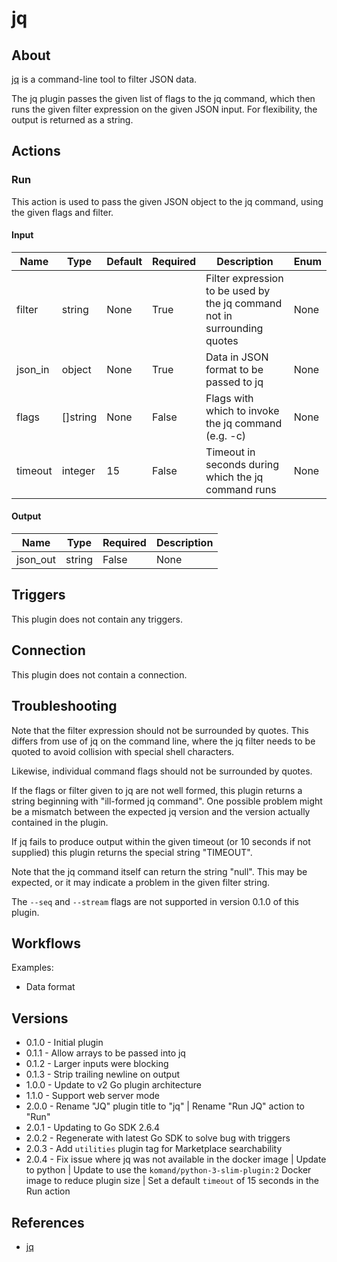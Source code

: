 
# jq

## About

[jq](https://stedolan.github.io/jq/) is a command-line tool to filter JSON data.

The jq plugin passes the given list of flags to the jq command, which then runs
the given filter expression on the given JSON input. For flexibility, the output is
returned as a string.

## Actions

### Run

This action is used to pass the given JSON object to the jq command, using the given flags and filter.

#### Input

|Name|Type|Default|Required|Description|Enum|
|----|----|-------|--------|-----------|----|
|filter|string|None|True|Filter expression to be used by the jq command not in surrounding quotes|None|
|json_in|object|None|True|Data in JSON format to be passed to jq|None|
|flags|[]string|None|False|Flags with which to invoke the jq command (e.g. -c)|None|
|timeout|integer|15|False|Timeout in seconds during which the jq command runs|None|

#### Output

|Name|Type|Required|Description|
|----|----|--------|-----------|
|json_out|string|False|None|

## Triggers

This plugin does not contain any triggers.

## Connection

This plugin does not contain a connection.

## Troubleshooting

Note that the filter expression should not be surrounded by quotes.
This differs from use of jq on the command line, where the jq filter
needs to be quoted to avoid collision with special shell characters.

Likewise, individual command flags should not be surrounded by
quotes.

If the flags or filter given to jq are not well formed, this plugin
returns a string beginning with "ill-formed jq command".  One
possible problem might be a mismatch between the expected jq version
and the version actually contained in the plugin.

If jq fails to produce output within the given timeout (or 10
seconds if not supplied) this plugin returns the special string
"TIMEOUT".

Note that the jq command itself can return the string "null".  This
may be expected, or it may indicate a problem in the given filter
string.

The `--seq` and `--stream` flags are not supported in version 0.1.0 of this plugin.

## Workflows

Examples:

* Data format

## Versions

* 0.1.0 - Initial plugin
* 0.1.1 - Allow arrays to be passed into jq
* 0.1.2 - Larger inputs were blocking
* 0.1.3 - Strip trailing newline on output
* 1.0.0 - Update to v2 Go plugin architecture
* 1.1.0 - Support web server mode
* 2.0.0 - Rename "JQ" plugin title to "jq" | Rename "Run JQ" action to "Run"
* 2.0.1 - Updating to Go SDK 2.6.4
* 2.0.2 - Regenerate with latest Go SDK to solve bug with triggers
* 2.0.3 - Add `utilities` plugin tag for Marketplace searchability
* 2.0.4 - Fix issue where jq was not available in the docker image | Update to python | Update to use the `komand/python-3-slim-plugin:2` Docker image to reduce plugin size | Set a default `timeout` of 15 seconds in the Run action

## References

* [jq](https://stedolan.github.io/jq/)

